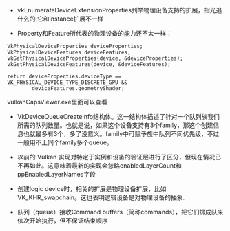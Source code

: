 - vkEnumerateDeviceExtensionProperties列举物理设备支持的扩展，指光追什么的,它和instance扩展不一样

- Property和Feature所代表的物理设备的能力还不太一样：
```
VkPhysicalDeviceProperties deviceProperties;
VkPhysicalDeviceFeatures deviceFeatures;
vkGetPhysicalDeviceProperties(device, &deviceProperties);
vkGetPhysicalDeviceFeatures(device, &deviceFeatures);

return deviceProperties.deviceType == VK_PHYSICAL_DEVICE_TYPE_DISCRETE_GPU &&
        deviceFeatures.geometryShader;
```
vulkanCapsViewer.exe里面可以查看

- VkDeviceQueueCreateInfo结构体。这一结构体描述了针对一个队列族我们所需的队列数量。也就是说，如果这个设备支持有3个family，那这个创建信息也就最多有3个，多了没意义。family中可赋予族中队列不同优先级，不过一般用不上同个family多个queue。


- 以前的 Vulkan 实现对特定于实例和设备的验证层进行了区分，但现在情况已不再如此。这意味着最新的实现会忽略enabledLayerCount和ppEnabledLayerNames字段

- 创建logic device时，相关的扩展是物理设备扩展，比如VK_KHR_swapchain。这也表明逻辑设备是对物理设备的抽象.

- 队列（queue）接收Command buffers（简称commands），把它们排成队来依次开始执行，但不保证结束顺序